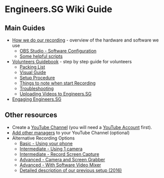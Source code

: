 # Engineers.SG Wiki Guide

## Main Guides

- [How we do our recording](./how_we_do_it/README.md) - overview of the hardware and software we use
	- [OBS Studio - Software Configuration](./obs)
	- [Some helpful scripts](./scripts)
- [Volunteers Guidebook](./guidebook/README.md) - step by step guide for volunteers
	- [Packing List](./guidebook/README.md#packing-list)
	- [Visual Guide](./guidebook/README.md#visual-guide)
	- [Setup Procedure](./guidebook/README.md#setup-procedure)
	- [Things to note when start Recording](./guidebook/README.md#start-recording)
	- [Troubleshooting](./guidebook/README.md#troubleshooting)
	- [Uploading Videos to Engineers.SG](./guidebook/README.md#uploading-videos-to-engineerssg)
- [Engaging Engineers.SG](./engage_esg/README.md)

## Other resources

- Create a [YouTube Channel](./01_create_youtube_channel/) (you will need a [YouTube Account](http://youtube.com) first).
- [Add other managers](./01_create_youtube_channel/add_managers.md) to your YouTube Channel (optional)
- Alternative Recording Options
	- [Basic - Using your phone](./02_using_your_phone/)
	- [Intermediate - Using 1 camera](./03_using_1_camera/)
	- [Intermediate - Record Screen Capture](./04_record_screen_capture/)
	- [Advanced - Camera and Screen Grabber](./05_camera_and_screen_grabber/)
	- [Advanced - With Software Video Mixer](./06_with_software_video_mixer/)
	- [Detailed description of our previous setup (2016)](./07_setup_2016)
